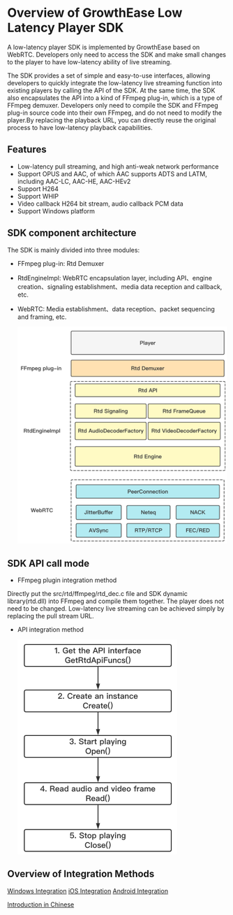 # **Overview of GrowthEase Low Latency** **Player SDK**



A low-latency player SDK is implemented by GrowthEase based on WebRTC. Developers only need to access the SDK and make small changes to the player to have low-latency ability of live streaming.

The SDK provides a set of simple and easy-to-use interfaces, allowing developers to quickly integrate the low-latency live streaming function into existing players by calling the API of the SDK. At the same time, the SDK also encapsulates the API into a kind of FFmpeg plug-in, which is a type of FFmpeg demuxer. Developers only need to compile the SDK and FFmpeg plug-in source code into their own FFmpeg, and do not need to modify the player.By replacing the playback URL, you can directly reuse the original process to have low-latency playback capabilities.



## **Features**

- Low-latency pull streaming, and high anti-weak network performance
- Support OPUS and AAC, of which AAC supports ADTS and LATM, including AAC-LC, AAC-HE, AAC-HEv2
- Support H264
- Support WHIP
- Video callback H264 bit stream, audio callback PCM data
- Support Windows platform



## **SDK component architecture**

The SDK is mainly divided into three modules:

- FFmpeg plug-in: Rtd Demuxer

- RtdEngineImpl: WebRTC encapsulation layer, including API、engine creation、signaling establishment、media data reception and callback, etc.

- WebRTC: Media establishment、data reception、packet sequencing and framing, etc.

  <img src="./docs/lls-player_framework.png" style="zoom:50%;" />



## **SDK API call mode**

- FFmpeg plugin integration method

Directly put the src/rtd/ffmpeg/rtd_dec.c file and SDK dynamic library(rtd.dll) into FFmpeg and compile them together. The player does not need to be changed. Low-latency live streaming can be achieved simply by replacing the pull stream URL.

- API integration method

  <img src="./docs/api_calling_sequence.png" style="zoom:50%;" />



## **Overview of Integration Methods**

[Windows Integration](https://github.com/GrowthEase/LLS-Player/blob/main/docs/Windows集成简介.md)
[iOS Integration](https://github.com/GrowthEase/LLS-Player/blob/main/docs/iOS集成简介.md)
[Android Integration](https://github.com/GrowthEase/LLS-Player/blob/main/docs/Android集成简介.md)

[Introduction in Chinese](https://github.com/GrowthEase/LLS-Player/blob/main/docs/README-CN.md)
